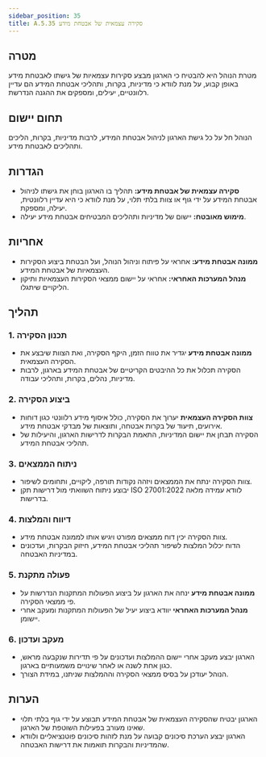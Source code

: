```yaml
---
sidebar_position: 35  
title: A.5.35 סקירה עצמאית של אבטחת מידע
---
```


## מטרה
מטרת הנוהל היא להבטיח כי הארגון מבצע סקירות עצמאיות של גישתו לאבטחת מידע באופן קבוע, על מנת לוודא כי מדיניות, בקרות, ותהליכי אבטחת המידע הם עדיין רלוונטיים, יעילים, ומספקים את ההגנה הנדרשת.

## תחום יישום
הנוהל חל על כל גישת הארגון לניהול אבטחת המידע, לרבות מדיניות, בקרות, הליכים ותהליכים לאבטחת מידע.

## הגדרות
- **סקירה עצמאית של אבטחת מידע:** תהליך בו הארגון בוחן את גישתו לניהול אבטחת המידע על ידי גוף או צוות בלתי תלוי, על מנת לוודא כי היא עדיין רלוונטית, יעילה, ומספקת.
- **מימוש מאובטח:** יישום של מדיניות ותהליכים המבטיחים אבטחת מידע יעילה.

## אחריות
- **ממונה אבטחת מידע:** אחראי על פיתוח וניהול הנוהל, ועל הבטחת ביצוע הסקירות העצמאיות של אבטחת המידע.
- **מנהל המערכות האחראי:** אחראי על יישום ממצאי הסקירות העצמאיות ותיקון הליקויים שיתגלו.

## תהליך

### 1. תכנון הסקירה
- **ממונה אבטחת מידע** יגדיר את טווח הזמן, היקף הסקירה, ואת הצוות שיבצע את הסקירה העצמאית.
- הסקירה תכלול את כל ההיבטים הקריטיים של אבטחת המידע בארגון, לרבות מדיניות, נהלים, בקרות, ותהליכי עבודה.

### 2. ביצוע הסקירה
- **צוות הסקירה העצמאית** יערוך את הסקירה, כולל איסוף מידע רלוונטי כגון דוחות אירועים, תיעוד של בקרות אבטחה, ותוצאות של מבדקי אבטחת מידע.
- הסקירה תבחן את יישום המדיניות, התאמת הבקרות לדרישות הארגון, והיעילות של תהליכי אבטחת המידע.

### 3. ניתוח הממצאים
- צוות הסקירה ינתח את הממצאים ויזהה נקודות תורפה, ליקויים, ותחומים לשיפור.
- יבוצע ניתוח השוואתי מול דרישות תקן ISO 27001:2022 לוודא עמידה מלאה בדרישות.

### 4. דיווח והמלצות
- צוות הסקירה יכין דוח ממצאים מפורט ויגיש אותו לממונה אבטחת מידע.
- הדוח יכלול המלצות לשיפור תהליכי אבטחת המידע, חיזוק הבקרות, ועדכונים במדיניות האבטחה.

### 5. פעולה מתקנת
- **ממונה אבטחת מידע** ינחה את הארגון על ביצוע הפעולות המתקנות הנדרשות על פי ממצאי הסקירה.
- **מנהל המערכות האחראי** יוודא ביצוע יעיל של הפעולות המתקנות ומעקב אחרי יישומן.

### 6. מעקב ועדכון
- הארגון יבצע מעקב אחרי יישום ההמלצות ועדכונים על פי תדירות שנקבעה מראש, כגון אחת לשנה או לאחר שינויים משמעותיים בארגון.
- הנוהל יעודכן על בסיס ממצאי הסקירה וההמלצות שניתנו, במידת הצורך.

## הערות
- הארגון יבטיח שהסקירה העצמאית של אבטחת המידע תבוצע על ידי גוף בלתי תלוי שאינו מעורב בפעילות השוטפת של הארגון.
- הארגון יבצע הערכת סיכונים קבועה על מנת לזהות סיכונים פוטנציאליים ולוודא שהמדיניות והבקרות תואמות את דרישות האבטחה.